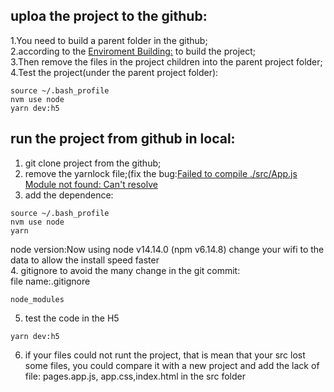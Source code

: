 ## uploa the project to the github:  
1.You need to build a parent folder in the github;  
2.according to the [Enviroment Building:](https://github.com/GlennOu66304/Tarominiprogram) to build the project;   
3.Then remove the files in the project children into the parent project folder;   
4.Test the project(under the parent project folder):   
```
source ~/.bash_profile 
nvm use node 
yarn dev:h5  
```



## run the project from github in local:  
1. git clone project  from the github;  
2. remove the yarnlock file;(fix the bug:[Failed to compile ./src/App.js Module not found: Can't resolve](https://stackoverflow.com/questions/48767118/failed-to-compile-src-app-js-module-not-found-cant-resolve)
3. add the dependence:  
```
source ~/.bash_profile 
nvm use node  
yarn
```
node version:Now using node v14.14.0 (npm v6.14.8) 
change your wifi to the data to allow the install speed faster  
4. gitignore to avoid the many change in the git commit:  
file name:.gitignore
```
node_modules
```
5. test the code in the H5  
```
yarn dev:h5 
```
6. if your files could not runt the project, that is mean that your src lost some files, you could compare it with a new project and add the lack of file: pages.app.js, app.css,index.html in the src folder